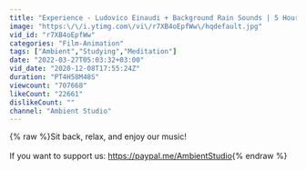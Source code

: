 ```yaml
---
title: "Experience - Ludovico Einaudi + Background Rain Sounds | 5 Hours"
image: "https:\/\/i.ytimg.com\/vi\/r7XB4oEpfWw\/hqdefault.jpg"
vid_id: "r7XB4oEpfWw"
categories: "Film-Animation"
tags: ["Ambient","Studying","Meditation"]
date: "2022-03-27T05:03:32+03:00"
vid_date: "2020-12-08T17:55:24Z"
duration: "PT4H58M48S"
viewcount: "707668"
likeCount: "22661"
dislikeCount: ""
channel: "Ambient Studio"
---
```

{% raw %}Sit back, relax, and enjoy our music!<br /><br />If you want to support us: <a rel="nofollow" target="blank" href="https://paypal.me/AmbientStudio">https://paypal.me/AmbientStudio</a>{% endraw %}
